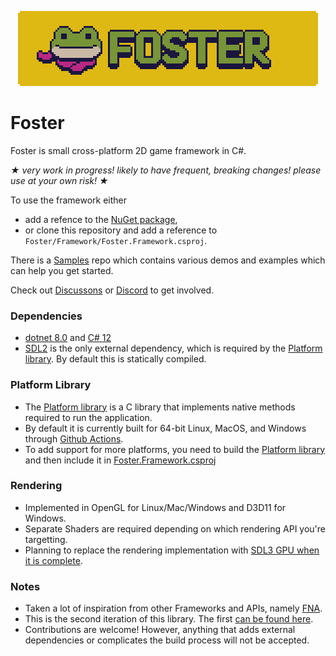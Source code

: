 <p align="center">
<img width="480" src="Foster.png" alt="Foster logo">
</p>

# Foster
Foster is small cross-platform 2D game framework in C#.

_★ very work in progress! likely to have frequent, breaking changes! please use at your own risk! ★_

To use the framework either 
 - add a refence to the [NuGet package](https://www.nuget.org/packages/FosterFramework), 
 - or clone this repository and add a reference to `Foster/Framework/Foster.Framework.csproj`.

There is a [Samples](https://github.com/FosterFramework/Samples) repo which contains various demos and examples which can help you get started.

Check out [Discussons](https://github.com/FosterFramework/Foster/discussions) or [Discord](https://discord.gg/K7tdFuP3Bg) to get involved.

### Dependencies
 - [dotnet 8.0](https://dotnet.microsoft.com/en-us/download/dotnet/8.0) and [C# 12](https://learn.microsoft.com/en-us/dotnet/csharp/whats-new/csharp-12)
 - [SDL2](https://github.com/libsdl-org/sdl) is the only external dependency, which is required by the [Platform library](https://github.com/FosterFramework/Foster/tree/main/Platform). By default this is statically compiled.

### Platform Library
 - The [Platform library](https://github.com/FosterFramework/Foster/tree/main/Platform) is a C library that implements native methods required to run the application.
 - By default it is currently built for 64-bit Linux, MacOS, and Windows through [Github Actions](https://github.com/FosterFramework/Foster/actions/workflows/build-libs.yml).
 - To add support for more platforms, you need to build the [Platform library](https://github.com/FosterFramework/Foster/tree/main/Platform) and then include it in [Foster.Framework.csproj](https://github.com/FosterFramework/Foster/blob/main/Framework/Foster.Framework.csproj#L27)

### Rendering
 - Implemented in OpenGL for Linux/Mac/Windows and D3D11 for Windows.
 - Separate Shaders are required depending on which rendering API you're targetting.
 - Planning to replace the rendering implementation with [SDL3 GPU when it is complete](https://github.com/FosterFramework/Foster/issues/1).

### Notes
 - Taken a lot of inspiration from other Frameworks and APIs, namely [FNA](https://fna-xna.github.io/).
 - This is the second iteration of this library. The first [can be found here](https://github.com/FosterFramework/fosterold).
 - Contributions are welcome! However, anything that adds external dependencies or complicates the build process will not be accepted.
